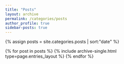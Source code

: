 ```yaml
---
title: "Posts"
layout: archive
permalink: /categories/posts
author_profile: true
sidebar-posts: true
---
```


{% assign posts = site.categories.posts | sort:"date" %}

{% for post in posts %}
  {% include archive-single.html type=page.entries_layout %}
{% endfor %}
